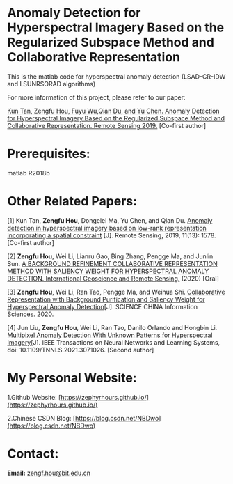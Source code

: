 # Anomaly Detection for Hyperspectral Imagery Based on the Regularized Subspace Method and Collaborative Representation
This is the matlab code for hyperspectral anomaly detection (LSAD-CR-IDW and LSUNRSORAD algorithms)

For more information of this project, please refer to our paper: 

[Kun Tan, Zengfu Hou, Fuyu Wu,Qian Du, and Yu Chen. Anomaly Detection for Hyperspectral Imagery Based on the Regularized Subspace Method and Collaborative Representation. Remote Sensing 2019.](https://www.mdpi.com/2072-4292/11/11/1318) [Co-first author]

# Prerequisites:
matlab R2018b

# Other Related Papers:
[1] Kun Tan, **Zengfu Hou**, Dongelei Ma, Yu Chen, and Qian Du. [Anomaly detection in hyperspectral imagery based on low-rank representation incorporating a spatial constraint](https://www.mdpi.com/2072-4292/11/13/1578) [J]. Remote Sensing, 2019, 11(13): 1578. [Co-first author]

[2] **Zengfu Hou**, Wei Li, Lianru Gao, Bing Zhang, Pengge Ma, and Junlin Sun. [A BACKGROUND REFINEMENT COLLABORATIVE REPRESENTATION METHOD WITH SALIENCY WEIGHT FOR HYPERSPECTRAL ANOMALY DETECTION. International Geoscience and Remote Sensing.](https://ieeexplore.ieee.org/abstract/document/9324521) (2020) [Oral]

[3] **Zengfu Hou**, Wei Li, Ran Tao, Pengge Ma, and Weihua Shi. [Collaborative Representation with Background Purification and Saliency Weight for Hyperspectral Anomaly Detection](https://engine.scichina.com/publisher/scp/journal/SCIS/doi/10.1007/s11432-020-2915-2?slug=abstract)[J]. SCIENCE CHINA Information Sciences. 2020.

[4] Jun Liu, **Zengfu Hou**, Wei Li, Ran Tao, Danilo Orlando and Hongbin Li. [Multipixel Anomaly Detection With Unknown Patterns for Hyperspectral Imagery](https://ieeexplore.ieee.org/abstract/document/9404853)[J]. IEEE Transactions on Neural Networks and Learning Systems, doi: 10.1109/TNNLS.2021.3071026. [Second author]

# My Personal Website:
1.Github Website: [https://zephyrhours.github.io/](https://zephyrhours.github.io/)

2.Chinese CSDN Blog: [https://blog.csdn.net/NBDwo](https://blog.csdn.net/NBDwo)

# Contact:
**Email:** zengf.hou@bit.edu.cn
